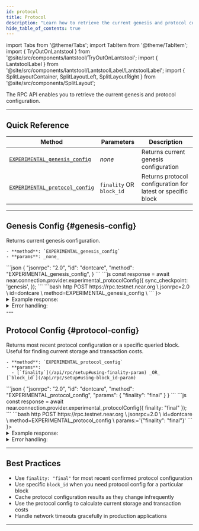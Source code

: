 ```yaml
---
id: protocol
title: Protocol
description: "Learn how to retrieve the current genesis and protocol configuration with the NEAR RPC API."
hide_table_of_contents: true
---
```


import Tabs from '@theme/Tabs';
import TabItem from '@theme/TabItem';
import { TryOutOnLantstool } from '@site/src/components/lantstool/TryOutOnLantstool';
import { LantstoolLabel } from '@site/src/components/lantstool/LantstoolLabel/LantstoolLabel';
import { SplitLayoutContainer, SplitLayoutLeft, SplitLayoutRight } from '@site/src/components/SplitLayout';

The RPC API enables you to retrieve the current genesis and protocol configuration.

---

## Quick Reference

| Method | Parameters | Description |
| --- | --- | --- |
| [`EXPERIMENTAL_genesis_config`](#genesis-config) | _none_ | Returns current genesis configuration |
| [`EXPERIMENTAL_protocol_config`](#protocol-config) | `finality` OR `block_id` | Returns protocol configuration for latest or specific block |

---

## Genesis Config {#genesis-config}

<SplitLayoutContainer>
  <SplitLayoutLeft title="Description">
    Returns current genesis configuration.

    - **method**: `EXPERIMENTAL_genesis_config`
    - **params**: _none_
  </SplitLayoutLeft>
  <SplitLayoutRight title="Example">
    <Tabs groupId="code-tabs">
      <TabItem value="json" label="JSON" default>
        ```json
        {
          "jsonrpc": "2.0",
          "id": "dontcare",
          "method": "EXPERIMENTAL_genesis_config",
        }
        ```
      </TabItem>
      <TabItem value="js" label="JavaScript">
        ```js
        const response = await near.connection.provider.experimental_protocolConfig({
          sync_checkpoint: 'genesis',
});
        ```
      </TabItem>
      <TabItem value="http" label="HTTPie">
        ```bash
        http POST https://rpc.testnet.near.org \
          jsonrpc=2.0 \
          id=dontcare \
          method=EXPERIMENTAL_genesis_config \
        ```
      </TabItem>
      <TabItem value="Lantstool" label={<LantstoolLabel />}>
        <TryOutOnLantstool path="docs/5.api/rpc/protocol/get-genesis-config.json" />
      </TabItem>
    </Tabs>
  </SplitLayoutRight>
</SplitLayoutContainer>

<details>
  <summary>Example response:</summary>
  
  ```json
  {
    "jsonrpc": "2.0",
    "result": {
      "avg_hidden_validator_seats_per_shard": [0],
      "block_producer_kickout_threshold": 80,
      "chain_id": "testnet",
      "chunk_producer_assignment_changes_limit": 5,
      "chunk_producer_kickout_threshold": 90,
      "chunk_validator_only_kickout_threshold": 80,
      "dynamic_resharding": false,
      "epoch_length": 43200,
      "fishermen_threshold": "340282366920938463463374607431768211455",
      "gas_limit": 1000000000000000,
      "gas_price_adjustment_rate": [1, 100],
      "genesis_height": 42376888,
      "genesis_time": "2020-07-31T03:39:42.911378Z",
      "max_gas_price": "10000000000000000000000",
      "max_inflation_rate": [1, 20],
      "max_kickout_stake_perc": 100,
      "min_gas_price": "5000",
      "minimum_stake_divisor": 10,
      "minimum_stake_ratio": [1, 6250],
      "minimum_validators_per_shard": 1,
      "num_block_producer_seats": 200,
      "num_block_producer_seats_per_shard": [200],
      "num_blocks_per_year": 31536000,
      "num_chunk_only_producer_seats": 300,
      "num_chunk_producer_seats": 100,
      "num_chunk_validator_seats": 300,
      "online_max_threshold": [99, 100],
      "online_min_threshold": [90, 100],
      "protocol_reward_rate": [1, 10],
      "protocol_treasury_account": "near",
      "protocol_upgrade_stake_threshold": [4, 5],
      "protocol_version": 29,
      "shard_layout": {
        "V0": {
          "num_shards": 1,
          "version": 0
        }
      },
      "shuffle_shard_assignment_for_chunk_producers": false,
      "target_validator_mandates_per_shard": 68,
      "total_supply": "2089646653180081825096998107194444",
      "transaction_validity_period": 86400,
      "use_production_config": false,
      "validators": [
        {
          "account_id": "masternode24.pool.f863973.m0",
          "amount": "2096547887468158804726149840014",
          "public_key": "ed25519:9E3JvrQN6VGDGg1WJ3TjBsNyfmrU6kncBcDvvJLj6qHr"
        },
        {
          "account_id": "lunanova.pool.f863973.m0",
          "amount": "6023592217250515747116857534108",
          "public_key": "ed25519:2fZ59qfo9QHNLijoht9cwUb9enSNcnRmXbQn1gKZxvkw"
        },
        {
          "account_id": "node0",
          "amount": "7017386808510582905904716139001",
          "public_key": "ed25519:7PGseFbWxvYVgZ89K1uTJKYoKetWs7BJtbyXDzfbAcqX"
        },
        {
          "account_id": "node1",
          "amount": "7021733510638228632380895173752",
          "public_key": "ed25519:6DSjZ8mvsRZDvFqFxo8tCKePG96omXW7eVYVSySmDk8e"
        },
        {
          "account_id": "nodeasy.pool.f863973.m0",
          "amount": "350028003459257633077889642325",
          "public_key": "ed25519:25Dhg8NBvQhsVTuugav3t1To1X1zKiomDmnh8yN9hHMb"
        },
        {
          "account_id": "valeraverim.pool.f863973.m0",
          "amount": "2460437541222457077732687804254",
          "public_key": "ed25519:3686ABqNUZc1qhLWLHg5xZpBzrWPiUCMNZxcCNmg3e2s"
        },
        {
          "account_id": "node2",
          "amount": "7022280566885326956797181813724",
          "public_key": "ed25519:GkDv7nSMS3xcqA45cpMvFmfV1o4fRF6zYo1JRR6mNqg5"
        },
        {
          "account_id": "orangeclub.pool.f863973.m0",
          "amount": "3073208665436498671483798256985",
          "public_key": "ed25519:HezFeSzcwuR5wvkqccgMCMnpf1eQkVCfk52tXZEdKZHz"
        },
        {
          "account_id": "tribe-pool.pool.f863973.m0",
          "amount": "502021509894008520748060961431",
          "public_key": "ed25519:CRS4HTSAeiP8FKD3c3ZrCL5pC92Mu1LQaWj22keThwFY"
        },
        {
          "account_id": "staked.pool.f863973.m0",
          "amount": "1835541810883701332840668361355",
          "public_key": "ed25519:D2afKYVaKQ1LGiWbMAZRfkKLgqimTR74wvtESvjx5Ft2"
        },
        {
          "account_id": "node3",
          "amount": "7025309465335462891886410729905",
          "public_key": "ed25519:ydgzeXHJ5Xyt7M1gXLxqLBW1Ejx6scNV5Nx2pxFM8su"
        },
        {
          "account_id": "moonlet.pool.f863973.m0",
          "amount": "396044187712024170314465720781",
          "public_key": "ed25519:3e1nVCVGNS3yr6CcUvpDAs3BhiWtyM9uTBWkyVR5Xn3K"
        },
        {
          "account_id": "sweden.pool.f863973.m0",
          "amount": "385869819054217573549654420144",
          "public_key": "ed25519:2RVUnsMEZhGCj1A3vLZBGjj3i9SQ2L46Z1Z41aEgBzXg"
        },
        {
          "account_id": "shawnpool.pool.f863973.m0",
          "amount": "326196336737920044305254508558",
          "public_key": "ed25519:6dfAfW3oy1kp4u9ePuticHy3Y2WDcHwx8yKSdyLNMPSr"
        },
        {
          "account_id": "chorus-one.pool.f863973.m0",
          "amount": "1318859742119402879751178031888",
          "public_key": "ed25519:6LFwyEEsqhuDxorWfsKcPPs324zLWTaoqk4o6RDXN7Qc"
        },
        {
          "account_id": "inotel.pool.f863973.m0",
          "amount": "4945759122706953812641339874642",
          "public_key": "ed25519:C55jH1MCHYGa3tzUyZZdGrJmmCLP22Aa4v88KYpn2xwZ"
        },
        {
          "account_id": "p2p.pool.f863973.m0",
          "amount": "991547852404615467434919132596",
          "public_key": "ed25519:4ie5979JdSR4f7MRAG58eghRxndVoKnAYAKa1PLoMYSS"
        },
        {
          "account_id": "dokia.pool.f863973.m0",
          "amount": "4004628852742744225484204285260",
          "public_key": "ed25519:935JMz1vLcJxFApG3TY4MA4RHhvResvoGwCrQoJxHPn9"
        },
        {
          "account_id": "01node.pool.f863973.m0",
          "amount": "1416856356232757387343764992394",
          "public_key": "ed25519:3iNqnvBgxJPXCxu6hNdvJso1PEAc1miAD35KQMBCA3aL"
        },
        {
          "account_id": "legends.pool.f863973.m0",
          "amount": "303006135607766172564337480878",
          "public_key": "ed25519:AhQ6sUifJYgjqarXSAzdDZU9ZixpUesP9JEH1Vr7NbaF"
        },
        {
          "account_id": "blazenet.pool.f863973.m0",
          "amount": "1892937440977093265954787297596",
          "public_key": "ed25519:DiogP36wBXKFpFeqirrxN8G2Mq9vnakgBvgnHdL9CcN3"
        }
      ]
    },
    "id": "dontcare"
  }
  ```
</details>
<details>
<summary>Error handling:</summary>

When making RPC API requests, you may encounter various errors related to network configuration, rate limiting, or request formatting. For comprehensive information about error types, causes, and solutions, see the [RPC Errors](/api/rpc/errors) documentation.

</details>
---

## Protocol Config {#protocol-config}

<SplitLayoutContainer>
  <SplitLayoutLeft title="Description">
    Returns most recent protocol configuration or a specific queried block.
    Useful for finding current storage and transaction costs.

    - **method**: `EXPERIMENTAL_protocol_config`
    - **params**:
      - [`finality`](/api/rpc/setup#using-finality-param) _OR_ [`block_id`](/api/rpc/setup#using-block_id-param)
  </SplitLayoutLeft>
  <SplitLayoutRight title="Example">
    <Tabs groupId="code-tabs">
      <TabItem value="json" label="JSON" default>
        ```json
        {
          "jsonrpc": "2.0",
          "id": "dontcare",
          "method": "EXPERIMENTAL_protocol_config",
          "params": {
            "finality": "final"
          }
        }
        ```
      </TabItem>
      <TabItem value="js" label="JavaScript">
        ```js
        const response = await near.connection.provider.experimental_protocolConfig({
          finality: "final"
        });
        ```
      </TabItem>
      <TabItem value="http" label="HTTPie">
        ```bash
        http POST https://rpc.testnet.near.org \
          jsonrpc=2.0 \
          id=dontcare \
          method=EXPERIMENTAL_protocol_config \
          params:='{"finality": "final"}'
        ```
      </TabItem>
      <TabItem value="Lantstool" label={<LantstoolLabel />}>
        <TryOutOnLantstool path="docs/5.api/rpc/protocol/get-protocol-config.json" />
      </TabItem>
    </Tabs>
  </SplitLayoutRight>
</SplitLayoutContainer>

<details>
  <summary>Example response:</summary>
  
  ```json
{
  "jsonrpc": "2.0",
  "result": {
    "avg_hidden_validator_seats_per_shard": [0, 0, 0, 0, 0, 0],
    "block_producer_kickout_threshold": 80,
    "chain_id": "testnet",
    "chunk_producer_kickout_threshold": 80,
    "chunk_validator_only_kickout_threshold": 70,
    "dynamic_resharding": false,
    "epoch_length": 43200,
    "fishermen_threshold": "340282366920938463463374607431768211455",
    "gas_limit": 1000000000000000,
    "gas_price_adjustment_rate": [1, 100],
    "genesis_height": 42376888,
    "genesis_time": "2020-07-31T03:39:42.911378Z",
    "max_gas_price": "10000000000000000000000",
    "max_inflation_rate": [1, 20],
    "max_kickout_stake_perc": 30,
    "min_gas_price": "5000",
    "minimum_stake_divisor": 10,
    "minimum_stake_ratio": [1, 62500],
    "minimum_validators_per_shard": 1,
    "num_block_producer_seats": 20,
    "num_block_producer_seats_per_shard": [20, 20, 20, 20, 20, 20],
    "num_blocks_per_year": 31536000,
    "num_chunk_only_producer_seats": 0,
    "online_max_threshold": [99, 100],
    "online_min_threshold": [90, 100],
    "protocol_reward_rate": [1, 10],
    "protocol_treasury_account": "near",
    "protocol_upgrade_stake_threshold": [4, 5],
    "protocol_version": 73,
    "runtime_config": {
      "account_creation_config": {
        "min_allowed_top_level_account_length": 65,
        "registrar_account_id": "registrar"
      },
      "congestion_control_config": {
        "allowed_shard_outgoing_gas": 1000000000000000,
        "max_congestion_incoming_gas": 400000000000000000,
        "max_congestion_memory_consumption": 1000000000,
        "max_congestion_missed_chunks": 5,
        "max_congestion_outgoing_gas": 10000000000000000,
        "max_outgoing_gas": 300000000000000000,
        "max_tx_gas": 500000000000000,
        "min_outgoing_gas": 1000000000000000,
        "min_tx_gas": 20000000000000,
        "outgoing_receipts_big_size_limit": 4718592,
        "outgoing_receipts_usual_size_limit": 102400,
        "reject_tx_congestion_threshold": 0.8
      },
      "storage_amount_per_byte": "10000000000000000000",
      "transaction_costs": {
        "action_creation_config": {
          "add_key_cost": {
            "full_access_cost": {
              "execution": 101765125000,
              "send_not_sir": 101765125000,
              "send_sir": 101765125000
            },
            "function_call_cost": {
              "execution": 102217625000,
              "send_not_sir": 102217625000,
              "send_sir": 102217625000
            },
            "function_call_cost_per_byte": {
              "execution": 1925331,
              "send_not_sir": 47683715,
              "send_sir": 1925331
            }
          },
          "create_account_cost": {
            "execution": 3850000000000,
            "send_not_sir": 3850000000000,
            "send_sir": 3850000000000
          },
          "delegate_cost": {
            "execution": 200000000000,
            "send_not_sir": 200000000000,
            "send_sir": 200000000000
          },
          "delete_account_cost": {
            "execution": 147489000000,
            "send_not_sir": 147489000000,
            "send_sir": 147489000000
          },
          "delete_key_cost": {
            "execution": 94946625000,
            "send_not_sir": 94946625000,
            "send_sir": 94946625000
          },
          "deploy_contract_cost": {
            "execution": 184765750000,
            "send_not_sir": 184765750000,
            "send_sir": 184765750000
          },
          "deploy_contract_cost_per_byte": {
            "execution": 64572944,
            "send_not_sir": 47683715,
            "send_sir": 6812999
          },
          "function_call_cost": {
            "execution": 780000000000,
            "send_not_sir": 200000000000,
            "send_sir": 200000000000
          },
          "function_call_cost_per_byte": {
            "execution": 2235934,
            "send_not_sir": 47683715,
            "send_sir": 2235934
          },
          "stake_cost": {
            "execution": 102217625000,
            "send_not_sir": 141715687500,
            "send_sir": 141715687500
          },
          "transfer_cost": {
            "execution": 115123062500,
            "send_not_sir": 115123062500,
            "send_sir": 115123062500
          }
        },
        "action_receipt_creation_config": {
          "execution": 108059500000,
          "send_not_sir": 108059500000,
          "send_sir": 108059500000
        },
        "burnt_gas_reward": [3, 10],
        "data_receipt_creation_config": {
          "base_cost": {
            "execution": 36486732312,
            "send_not_sir": 36486732312,
            "send_sir": 36486732312
          },
          "cost_per_byte": {
            "execution": 17212011,
            "send_not_sir": 47683715,
            "send_sir": 17212011
          }
        },
        "pessimistic_gas_price_inflation_ratio": [103, 100],
        "storage_usage_config": {
          "num_bytes_account": 100,
          "num_extra_bytes_record": 40
        }
      },
      "wasm_config": {
        "alt_bn128": true,
        "disable_9393_fix": false,
        "discard_custom_sections": true,
        "ed25519_verify": true,
        "eth_implicit_accounts": true,
        "ext_costs": {
          "alt_bn128_g1_multiexp_base": 713000000000,
          "alt_bn128_g1_multiexp_element": 320000000000,
          "alt_bn128_g1_sum_base": 3000000000,
          "alt_bn128_g1_sum_element": 5000000000,
          "alt_bn128_pairing_check_base": 9686000000000,
          "alt_bn128_pairing_check_element": 5102000000000,
          "base": 264768111,
          "bls12381_g1_multiexp_base": 16500000000,
          "bls12381_g1_multiexp_element": 930000000000,
          "bls12381_g2_multiexp_base": 18600000000,
          "bls12381_g2_multiexp_element": 1995000000000,
          "bls12381_map_fp2_to_g2_base": 1500000000,
          "bls12381_map_fp2_to_g2_element": 900000000000,
          "bls12381_map_fp_to_g1_base": 1500000000,
          "bls12381_map_fp_to_g1_element": 252000000000,
          "bls12381_p1_decompress_base": 15000000000,
          "bls12381_p1_decompress_element": 81000000000,
          "bls12381_p1_sum_base": 16500000000,
          "bls12381_p1_sum_element": 6000000000,
          "bls12381_p2_decompress_base": 15000000000,
          "bls12381_p2_decompress_element": 165000000000,
          "bls12381_p2_sum_base": 18600000000,
          "bls12381_p2_sum_element": 15000000000,
          "bls12381_pairing_base": 2130000000000,
          "bls12381_pairing_element": 2130000000000,
          "contract_compile_base": 0,
          "contract_compile_bytes": 0,
          "contract_loading_base": 35445963,
          "contract_loading_bytes": 1089295,
          "ecrecover_base": 278821988457,
          "ed25519_verify_base": 210000000000,
          "ed25519_verify_byte": 9000000,
          "keccak256_base": 5879491275,
          "keccak256_byte": 21471105,
          "keccak512_base": 5811388236,
          "keccak512_byte": 36649701,
          "log_base": 3543313050,
          "log_byte": 13198791,
          "promise_and_base": 1465013400,
          "promise_and_per_promise": 5452176,
          "promise_return": 560152386,
          "read_cached_trie_node": 2280000000,
          "read_memory_base": 2609863200,
          "read_memory_byte": 3801333,
          "read_register_base": 2517165186,
          "read_register_byte": 98562,
          "ripemd160_base": 853675086,
          "ripemd160_block": 680107584,
          "sha256_base": 4540970250,
          "sha256_byte": 24117351,
          "storage_has_key_base": 54039896625,
          "storage_has_key_byte": 30790845,
          "storage_iter_create_from_byte": 0,
          "storage_iter_create_prefix_base": 0,
          "storage_iter_create_prefix_byte": 0,
          "storage_iter_create_range_base": 0,
          "storage_iter_create_to_byte": 0,
          "storage_iter_next_base": 0,
          "storage_iter_next_key_byte": 0,
          "storage_iter_next_value_byte": 0,
          "storage_large_read_overhead_base": 1,
          "storage_large_read_overhead_byte": 1,
          "storage_read_base": 56356845749,
          "storage_read_key_byte": 30952533,
          "storage_read_value_byte": 5611004,
          "storage_remove_base": 53473030500,
          "storage_remove_key_byte": 38220384,
          "storage_remove_ret_value_byte": 11531556,
          "storage_write_base": 64196736000,
          "storage_write_evicted_byte": 32117307,
          "storage_write_key_byte": 70482867,
          "storage_write_value_byte": 31018539,
          "touching_trie_node": 16101955926,
          "utf16_decoding_base": 3543313050,
          "utf16_decoding_byte": 163577493,
          "utf8_decoding_base": 3111779061,
          "utf8_decoding_byte": 291580479,
          "validator_stake_base": 911834726400,
          "validator_total_stake_base": 911834726400,
          "write_memory_base": 2803794861,
          "write_memory_byte": 2723772,
          "write_register_base": 2865522486,
          "write_register_byte": 3801564,
          "yield_create_base": 153411779276,
          "yield_create_byte": 15643988,
          "yield_resume_base": 1195627285210,
          "yield_resume_byte": 47683715
        },
        "fix_contract_loading_cost": false,
        "function_call_weight": true,
        "grow_mem_cost": 1,
        "implicit_account_creation": true,
        "limit_config": {
          "account_id_validity_rules_version": 1,
          "contract_prepare_version": 2,
          "initial_memory_pages": 1024,
          "max_actions_per_receipt": 100,
          "max_arguments_length": 4194304,
          "max_contract_size": 4194304,
          "max_functions_number_per_contract": 10000,
          "max_gas_burnt": 300000000000000,
          "max_length_method_name": 256,
          "max_length_returned_data": 4194304,
          "max_length_storage_key": 2048,
          "max_length_storage_value": 4194304,
          "max_locals_per_contract": 1000000,
          "max_memory_pages": 2048,
          "max_number_bytes_method_names": 2000,
          "max_number_input_data_dependencies": 128,
          "max_number_logs": 100,
          "max_number_registers": 100,
          "max_promises_per_function_call_action": 1024,
          "max_receipt_size": 4194304,
          "max_register_size": 104857600,
          "max_stack_height": 262144,
          "max_total_log_length": 16384,
          "max_total_prepaid_gas": 300000000000000,
          "max_transaction_size": 1572864,
          "max_yield_payload_size": 1024,
          "per_receipt_storage_proof_size_limit": 4000000,
          "registers_memory_limit": 1073741824,
          "wasmer2_stack_limit": 204800,
          "yield_timeout_length_in_blocks": 200
        },
        "math_extension": true,
        "regular_op_cost": 822756,
        "storage_get_mode": "FlatStorage",
        "vm_kind": "NearVm",
        "yield_resume_host_functions": true
      },
      "witness_config": {
        "combined_transactions_size_limit": 4194304,
        "main_storage_proof_size_soft_limit": 4000000,
        "new_transactions_validation_state_size_soft_limit": 572864
      }
    },
    "shard_layout": {
      "V1": {
        "boundary_accounts": [
          "aurora",
          "aurora-0",
          "game.hot.tg",
          "kkuuue2akv_1630967379.near",
          "tge-lockup.sweat"
        ],
        "shards_split_map": [[0], [1], [2, 3], [4], [5]],
        "to_parent_shard_map": [0, 1, 2, 2, 3, 4],
        "version": 3
      }
    },
    "shuffle_shard_assignment_for_chunk_producers": false,
    "target_validator_mandates_per_shard": 68,
    "transaction_validity_period": 86400
  },
  "id": "dontcare"
}
  ```
</details>
<details>
<summary>Error handling:</summary>

When making RPC API requests, you may encounter various errors related to network configuration, rate limiting, or request formatting. For comprehensive information about error types, causes, and solutions, see the [RPC Errors](/api/rpc/errors) documentation.

</details>

---

## Best Practices

- Use `finality: "final"` for most recent confirmed protocol configuration
- Use specific `block_id` when you need protocol config for a particular block
- Cache protocol configuration results as they change infrequently
- Use the protocol config to calculate current storage and transaction costs
- Handle network timeouts gracefully in production applications

---
